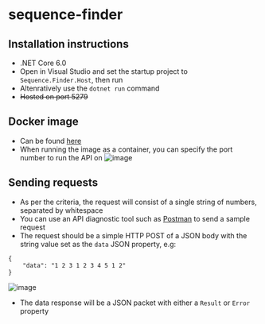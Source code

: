 # sequence-finder

## Installation instructions
* .NET Core 6.0 
* Open in Visual Studio and set the startup project to `Sequence.Finder.Host`, then run
* Altenratively use the `dotnet run` command
* ~~Hosted on port 5279~~ 

## Docker image
* Can be found [here](https://hub.docker.com/repository/docker/gman82/sequence-find-api)
* When running the image as a container, you can specify the port number to run the API on
![image](https://github.com/gubpalma/3004b477-b2dd-4463-8628-18f4a3fede4e/assets/19819334/eaa62f77-6e50-4348-8bea-aebe39a6cfff)

## Sending requests
* As per the criteria, the request will consist of a single string of numbers, separated by whitespace
* You can use an API diagnostic tool such as [Postman](https://www.postman.com/downloads/) to send a sample request
* The request should be a simple HTTP POST of a JSON body with the string value set as the `data` JSON property, e.g:
```
{
    "data": "1 2 3 1 2 3 4 5 1 2"
}
```
![image](https://github.com/gubpalma/3004b477-b2dd-4463-8628-18f4a3fede4e/assets/19819334/9760f1e2-88b3-441f-9bc3-809d400853e5)
* The data response will be a JSON packet with either a `Result` or `Error` property